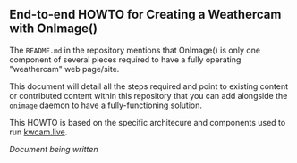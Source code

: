 ## End-to-end HOWTO for Creating a Weathercam with OnImage()

The `README.md` in the repository mentions that OnImage() is only one component
of several pieces required to have a fully operating "weathercam" web page/site.

This document will detail all the steps required and point to existing content or
contributed content within this repository that you can add alongside the `onimage`
daemon to have a fully-functioning solution.

This HOWTO is based on the specific architecure and components used to run
[kwcam.live](https://kwcam.live).

*Document being written*